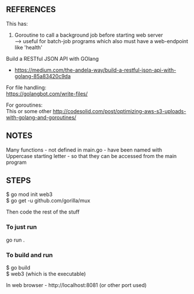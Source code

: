 ## REFERENCES
This has:  
1. Goroutine to call a background job before starting web server  
--> useful for batch-job programs which also must have a web-endpoint like 'health'  

Build a RESTful JSON API with GOlang  
- https://medium.com/the-andela-way/build-a-restful-json-api-with-golang-85a83420c9da  

For file handling:  
https://golangbot.com/write-files/  

For goroutines:  
This or some other http://codesolid.com/post/optimizing-aws-s3-uploads-with-golang-and-goroutines/   

## NOTES  
Many functions - not defined in main.go - have been named with Uppercase starting letter - so that they can be accessed from the main program    

## STEPS
$ go mod init web3  
$ go get -u github.com/gorilla/mux  

Then code the rest of the stuff  

### To just run 
go run .

### To build and run
$ go build  
$ web3 (which is the executable)  

In web browser - http://localhost:8081 (or other port used)  
